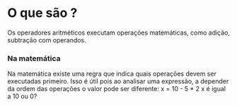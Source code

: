 # O que são ?

Os operadores aritméticos executam operações matemáticas, como adição, subtração com operandos.

### Na matemática

Na matemática existe uma regra que indica quais operações devem ser executadas primeiro. Isso é útil pois ao analisar uma expressão, a depender da ordem das operações o valor pode ser diferente:
x = 10 - 5 * 2 
x é igual a 10 ou 0?
